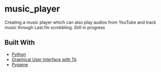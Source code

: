 # music_player

Creating a music player which can also play audios from YouTube and track music through Last.fm scrobbling. Still in progress

## Built With

* [Python](https://www.python.org)
* [Graphical User Interface with Tk](https://docs.python.org/2/library/tk.html)
* [Pygame](https://www.pygame.org/)
